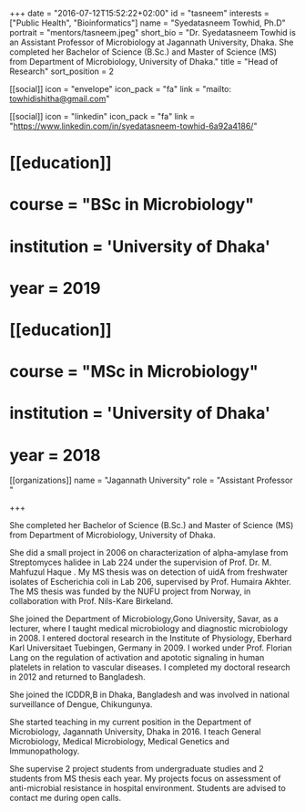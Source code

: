 +++
date = "2016-07-12T15:52:22+02:00"
id = "tasneem"
interests = ["Public Health", "Bioinformatics"]
name = "Syedatasneem Towhid, Ph.D"
portrait = "mentors/tasneem.jpeg"
short_bio = "Dr. Syedatasneem Towhid is an Assistant Professor of Microbiology at Jagannath University, Dhaka. She completed her Bachelor of Science (B.Sc.) and Master of Science (MS) from Department of Microbiology, University of Dhaka."
title = "Head of Research"
sort_position = 2

[[social]]
    icon = "envelope"
    icon_pack = "fa"
    link = "mailto: towhidishitha@gmail.com"


[[social]]
    icon = "linkedin"
    icon_pack = "fa"
    link = "https://www.linkedin.com/in/syedatasneem-towhid-6a92a4186/"


# [[education]]
#     course = "BSc in Microbiology"
#     institution = 'University of Dhaka'
#     year = 2019
#
# [[education]]
#     course = "MSc in Microbiology"
#     institution = 'University of Dhaka'
#     year = 2018

[[organizations]]
    name = "Jagannath University"
    role = "Assistant Professor	"

+++

She completed her Bachelor of Science (B.Sc.) and Master of Science (MS) from Department of Microbiology, University of Dhaka.

She did a small project in 2006 on characterization of alpha-amylase from Streptomyces halidee in Lab 224 under the supervision of Prof. Dr. M. Mahfuzul Haque . My MS thesis was on detection of uidA from freshwater isolates of Escherichia coli in Lab 206, supervised by Prof. Humaira Akhter.  The MS thesis was funded by the NUFU project from Norway, in collaboration with Prof. Nils-Kare Birkeland.

She joined the Department of Microbiology,Gono University, Savar, as a lecturer, where I taught medical microbiology and diagnostic microbiology in 2008.  I entered doctoral research in the Institute of Physiology, Eberhard Karl Universitaet Tuebingen, Germany in 2009. I worked under Prof. Florian Lang on the regulation of activation and apototic signaling in human platelets in relation to vascular diseases. I completed my doctoral research in 2012 and returned to Bangladesh.


She joined the ICDDR,B in Dhaka, Bangladesh and was involved in national surveillance of Dengue, Chikungunya.

She started teaching in my current position in the Department of Microbiology, Jagannath University, Dhaka in 2016. I teach General Microbiology, Medical Microbiology, Medical Genetics and Immunopathology.


She supervise 2 project students from undergraduate studies and 2 students from MS thesis each year. My projects focus on assessment of anti-microbial resistance in hospital environment. Students are advised to contact me during open calls.
